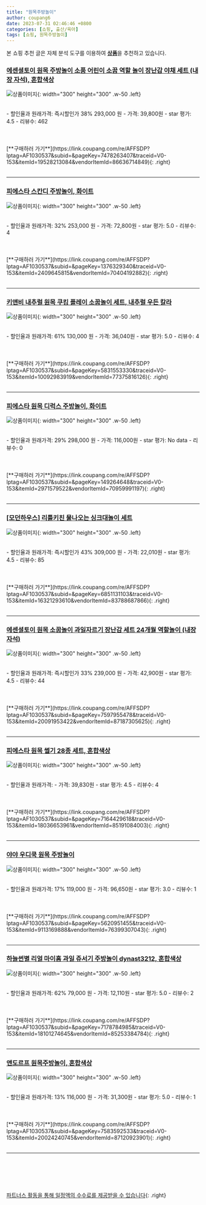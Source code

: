 ```yaml
---
title: "원목주방놀이"
author: coupang6
date: 2023-07-31 02:46:46 +0800
categories: [쇼핑, 출산/육아]
tags: [쇼핑, 원목주방놀이]
---
```


본 쇼핑 추천 글은 자체 분석 도구를 이용하여 [**상품**](https://link.coupang.com/a/bao1ui)을 추천하고 있습니다.

### [에센셜토이 원목 주방놀이 소품 어린이 소꿉 역할 놀이 장난감 야채 세트 (내장 자석), 혼합색상](https://link.coupang.com/re/AFFSDP?lptag=AF1030537&subid=&pageKey=7478263407&traceid=V0-153&itemId=19528213084&vendorItemId=86636714849)

![상품이미지](https://thumbnail10.coupangcdn.com/thumbnails/remote/230x230ex/image/vendor_inventory/a6ea/e34e2e69b4f5a4a1b583ea6f5ef5570fc560fe544be84b866ea27463a08e.jpg){: width="300" height="300" .w-50 .left}


<br>
- 할인율과 원래가격: 즉시할인가 38%  293,000   원
- 가격: 39,800원
- star 평가: 4.5
- 리뷰수: 462
<br>
<br>
<br>
<br>
[**구매하러 가기**](https://link.coupang.com/re/AFFSDP?lptag=AF1030537&subid=&pageKey=7478263407&traceid=V0-153&itemId=19528213084&vendorItemId=86636714849){: .right}
<br>
<br>

---

### [피에스타 스칸디 주방놀이, 화이트](https://link.coupang.com/re/AFFSDP?lptag=AF1030537&subid=&pageKey=1376329340&traceid=V0-153&itemId=2409645815&vendorItemId=70404192882)

![상품이미지](https://thumbnail7.coupangcdn.com/thumbnails/remote/230x230ex/image/retail/images/116888085273958-c83361cb-8844-4967-b59f-89c0f0ed13c3.jpg){: width="300" height="300" .w-50 .left}


<br>
- 할인율과 원래가격: 32%  253,000   원
- 가격: 72,800원
- star 평가: 5.0
- 리뷰수: 4
<br>
<br>
<br>
<br>
[**구매하러 가기**](https://link.coupang.com/re/AFFSDP?lptag=AF1030537&subid=&pageKey=1376329340&traceid=V0-153&itemId=2409645815&vendorItemId=70404192882){: .right}
<br>
<br>

---

### [키앤비 내추럴 원목 쿠킹 플레이 소꿉놀이 세트, 내추럴 우든 칼라](https://link.coupang.com/re/AFFSDP?lptag=AF1030537&subid=&pageKey=5831553330&traceid=V0-153&itemId=10092983919&vendorItemId=77375816126)

![상품이미지](https://thumbnail9.coupangcdn.com/thumbnails/remote/230x230ex/image/rs_quotation_api/tmesdefr/f24df2251bab4a10930021298fd9068c.jpg){: width="300" height="300" .w-50 .left}


<br>
- 할인율과 원래가격: 61%  130,000   원
- 가격: 36,040원
- star 평가: 5.0
- 리뷰수: 4
<br>
<br>
<br>
<br>
[**구매하러 가기**](https://link.coupang.com/re/AFFSDP?lptag=AF1030537&subid=&pageKey=5831553330&traceid=V0-153&itemId=10092983919&vendorItemId=77375816126){: .right}
<br>
<br>

---

### [피에스타 원목 디럭스 주방놀이, 화이트](https://link.coupang.com/re/AFFSDP?lptag=AF1030537&subid=&pageKey=149264648&traceid=V0-153&itemId=2971579522&vendorItemId=70959991197)

![상품이미지](https://thumbnail7.coupangcdn.com/thumbnails/remote/230x230ex/image/retail/images/2020/06/25/16/6/e9d6c33b-72c4-453a-9528-ef309d731dda.jpg){: width="300" height="300" .w-50 .left}


<br>
- 할인율과 원래가격: 29%  298,000   원
- 가격: 116,000원
- star 평가: No data
- 리뷰수: 0
<br>
<br>
<br>
<br>
[**구매하러 가기**](https://link.coupang.com/re/AFFSDP?lptag=AF1030537&subid=&pageKey=149264648&traceid=V0-153&itemId=2971579522&vendorItemId=70959991197){: .right}
<br>
<br>

---

### [[모던하우스] 리틀키친 물나오는 싱크대놀이 세트](https://link.coupang.com/re/AFFSDP?lptag=AF1030537&subid=&pageKey=6851131103&traceid=V0-153&itemId=16321293610&vendorItemId=83788687866)

![상품이미지](https://thumbnail9.coupangcdn.com/thumbnails/remote/230x230ex/image/vendor_inventory/ed72/d0660d93d8df769afec4bc394e7a423402304d79b2f45898e140af065e28.jpg){: width="300" height="300" .w-50 .left}


<br>
- 할인율과 원래가격: 즉시할인가 43%  309,000   원
- 가격: 22,010원
- star 평가: 4.5
- 리뷰수: 85
<br>
<br>
<br>
<br>
[**구매하러 가기**](https://link.coupang.com/re/AFFSDP?lptag=AF1030537&subid=&pageKey=6851131103&traceid=V0-153&itemId=16321293610&vendorItemId=83788687866){: .right}
<br>
<br>

---

### [에센셜토이 원목 소꿉놀이 과일자르기 장난감 세트 24개월 역할놀이 (내장 자석)](https://link.coupang.com/re/AFFSDP?lptag=AF1030537&subid=&pageKey=7597955478&traceid=V0-153&itemId=20091953422&vendorItemId=87187305625)

![상품이미지](https://thumbnail7.coupangcdn.com/thumbnails/remote/230x230ex/image/vendor_inventory/141e/5ed73e03945562c6034a4d8f9e0f5c5f23c1c0bfa2d3c52d89fce9f7e82b.jpg){: width="300" height="300" .w-50 .left}


<br>
- 할인율과 원래가격: 즉시할인가 33%  239,000   원
- 가격: 42,900원
- star 평가: 4.5
- 리뷰수: 44
<br>
<br>
<br>
<br>
[**구매하러 가기**](https://link.coupang.com/re/AFFSDP?lptag=AF1030537&subid=&pageKey=7597955478&traceid=V0-153&itemId=20091953422&vendorItemId=87187305625){: .right}
<br>
<br>

---

### [피에스타 원목 썰기 28종 세트, 혼합색상](https://link.coupang.com/re/AFFSDP?lptag=AF1030537&subid=&pageKey=7164429618&traceid=V0-153&itemId=18036653961&vendorItemId=85191084003)

![상품이미지](https://thumbnail8.coupangcdn.com/thumbnails/remote/230x230ex/image/rs_quotation_api/vjkqdmvp/968d33d80f7448f682108837dd7051b8.jpg){: width="300" height="300" .w-50 .left}


<br>
- 할인율과 원래가격: 
- 가격: 39,830원
- star 평가: 4.5
- 리뷰수: 4
<br>
<br>
<br>
<br>
[**구매하러 가기**](https://link.coupang.com/re/AFFSDP?lptag=AF1030537&subid=&pageKey=7164429618&traceid=V0-153&itemId=18036653961&vendorItemId=85191084003){: .right}
<br>
<br>

---

### [야야 우디쿡 원목 주방놀이](https://link.coupang.com/re/AFFSDP?lptag=AF1030537&subid=&pageKey=5620951455&traceid=V0-153&itemId=9113169888&vendorItemId=76399307043)

![상품이미지](https://thumbnail8.coupangcdn.com/thumbnails/remote/230x230ex/image/retail/images/5033673249781876-7a97ccd4-2f55-4263-9b1f-cebbc3de9b18.jpg){: width="300" height="300" .w-50 .left}


<br>
- 할인율과 원래가격: 17%  119,000   원
- 가격: 96,650원
- star 평가: 3.0
- 리뷰수: 1
<br>
<br>
<br>
<br>
[**구매하러 가기**](https://link.coupang.com/re/AFFSDP?lptag=AF1030537&subid=&pageKey=5620951455&traceid=V0-153&itemId=9113169888&vendorItemId=76399307043){: .right}
<br>
<br>

---

### [하늘썬별 리얼 마이홈 과일 쥬서기 주방놀이 dynast3212, 혼합색상](https://link.coupang.com/re/AFFSDP?lptag=AF1030537&subid=&pageKey=7178784985&traceid=V0-153&itemId=18101274645&vendorItemId=85253384784)

![상품이미지](https://thumbnail8.coupangcdn.com/thumbnails/remote/230x230ex/image/rs_quotation_api/uuna1tyh/bdff8b6dfdd24abdb87ca93f54315ebd.jpg){: width="300" height="300" .w-50 .left}


<br>
- 할인율과 원래가격: 62%  79,000   원
- 가격: 12,110원
- star 평가: 5.0
- 리뷰수: 2
<br>
<br>
<br>
<br>
[**구매하러 가기**](https://link.coupang.com/re/AFFSDP?lptag=AF1030537&subid=&pageKey=7178784985&traceid=V0-153&itemId=18101274645&vendorItemId=85253384784){: .right}
<br>
<br>

---

### [앤도르프 원목주방놀이, 혼합색상](https://link.coupang.com/re/AFFSDP?lptag=AF1030537&subid=&pageKey=7583592533&traceid=V0-153&itemId=20024240745&vendorItemId=87120923901)

![상품이미지](https://thumbnail7.coupangcdn.com/thumbnails/remote/230x230ex/image/retail/images/2023/09/08/10/0/aeb591f8-fa6f-4e61-93d7-5570d426ed77.jpg){: width="300" height="300" .w-50 .left}


<br>
- 할인율과 원래가격: 13%  116,000   원
- 가격: 31,300원
- star 평가: 5.0
- 리뷰수: 1
<br>
<br>
<br>
<br>
[**구매하러 가기**](https://link.coupang.com/re/AFFSDP?lptag=AF1030537&subid=&pageKey=7583592533&traceid=V0-153&itemId=20024240745&vendorItemId=87120923901){: .right}
<br>
<br>

---
<br><br><br><br><br> [파트너스 활동을 통해 일정액의 수수료를 제공받을 수 있습니다](https://link.coupang.com/a/bao1ui){: .right}